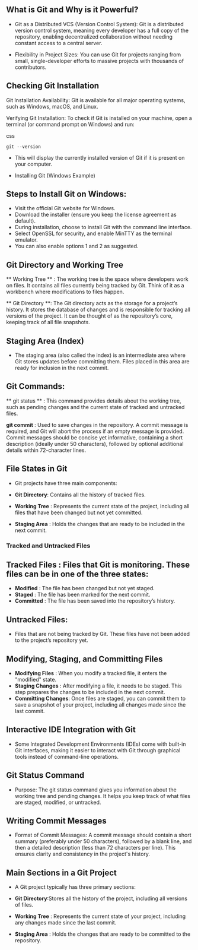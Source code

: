 ## What is Git and Why is it Powerful?
- Git as a Distributed VCS (Version Control System): Git is a distributed version control system, meaning every developer has a full copy of the repository, enabling decentralized collaboration without needing constant access to a central server.

- Flexibility in Project Sizes: You can use Git for projects ranging from small, single-developer efforts to massive projects with thousands of contributors.

## Checking Git Installation
Git Installation Availability: Git is available for all major operating systems, such as Windows, macOS, and Linux.

Verifying Git Installation: To check if Git is installed on your machine, open a terminal (or command prompt on Windows) and run:

css
```
git --version
```
- This will display the currently installed version of Git if it is present on your computer.

- Installing Git (Windows Example)
## Steps to Install Git on Windows:
- Visit the official Git website for Windows.
- Download the installer (ensure you keep the license agreement as default).
- During installation, choose to install Git with the command line interface.
- Select OpenSSL for security, and enable MinTTY as the terminal emulator.
- You can also enable options 1 and 2 as suggested.

## Git Directory and Working Tree
** Working Tree ** : The working tree is the space where developers work on files. It contains all files currently being tracked by Git. Think of it as a workbench where modifications to files happen.

** Git Directory **: The Git directory acts as the storage for a project’s history. It stores the database of changes and is responsible for tracking all versions of the project. It can be thought of as the repository’s core, keeping track of all file snapshots.

## Staging Area (Index)
- The staging area (also called the index) is an intermediate area where Git stores updates before committing them. Files placed in this area are ready for inclusion in the next commit.
## Git Commands:
** git status ** : This command provides details about the working tree, such as pending changes and the current state of tracked and untracked files.

**git commit** : Used to save changes in the repository. A commit message is required, and Git will abort the process if an empty message is provided. Commit messages should be concise yet informative, containing a short description (ideally under 50 characters), followed by optional additional details within 72-character lines.

## File States in Git
- Git projects have three main components:

- **Git Directory**: Contains all the history of tracked files.
- **Working Tree** : Represents the current state of the project, including all files that have been changed but not yet committed.
- **Staging Area** : Holds the changes that are ready to be included in the next commit.
### Tracked and Untracked Files
## Tracked Files : Files that Git is monitoring. These files can be in one of the three states:
- **Modified** : The file has been changed but not yet staged.
- **Staged** : The file has been marked for the next commit.
- **Committed** : The file has been saved into the repository’s history.
## Untracked Files:
- Files that are not being tracked by Git. These files have not been added to the project’s repository yet.

## Modifying, Staging, and Committing Files
- **Modifying Files** : When you modify a tracked file, it enters the "modified" state.
- **Staging Changes** : After modifying a file, it needs to be staged. This step prepares the changes to be included in the next commit.
- **Committing Changes**: Once files are staged, you can commit them to save a snapshot of your project, including all changes made since the last commit.

## Interactive IDE Integration with Git
- Some Integrated Development Environments (IDEs) come with built-in Git interfaces, making it easier to interact with Git through graphical tools instead of command-line operations.

## Git Status Command
- Purpose: The git status command gives you information about the working tree and pending changes. It helps you keep track of what files are staged, modified, or untracked.
## Writing Commit Messages
- Format of Commit Messages: A commit message should contain a short summary (preferably under 50 characters), followed by a blank line, and then a detailed description (less than 72 characters per line). This ensures clarity and consistency in the project's history.
## Main Sections in a Git Project
- A Git project typically has three primary sections:

- **Git Directory**:Stores all the history of the project, including all versions of files.
- **Working Tree** : Represents the current state of your project, including any changes made since the last commit.
- **Staging Area** : Holds the changes that are ready to be committed to the repository.

